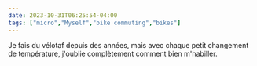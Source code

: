 ```yaml
---
date: 2023-10-31T06:25:54-04:00
tags: ["micro","Myself","bike commuting","bikes"]
---
```

Je fais du vélotaf depuis des années, mais avec chaque petit changement de température, j'oublie complètement comment bien m'habiller.